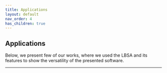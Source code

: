 ```yaml
---
title: Applications
layout: default
nav_order: 4
has_children: true
---
```

## [](#header-2)Applications

Below, we present few of our works, where we used the LBSA and its features to show the versatility of the presented software.



----
